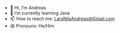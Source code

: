 - 👋 Hi, I’m Andreas
- 🌱 I’m currently learning Java
- 📫 How to reach me: LarsNilsAndreas@Gmail.com
- 😄 Pronouns: He/Him

<!---
Gaurgle/Gaurgle is a ✨ special ✨ repository because its `README.md` (this file) appears on your GitHub profile.
You can click the Preview link to take a look at your changes.
--->
